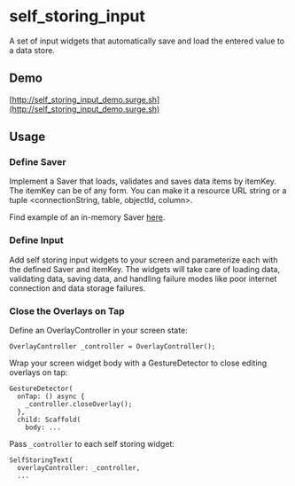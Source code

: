 # self_storing_input
A set of input widgets that automatically save and load
the entered value to a data store.

## Demo

[http://self_storing_input_demo.surge.sh](http://self_storing_input_demo.surge.sh)

## Usage

### Define Saver

Implement a Saver that loads, validates and saves data items by itemKey.
The itemKey can be of any form. You can make it a resource URL string
or a tuple <connectionString, table, objectId, column>.

Find example of an in-memory Saver
[here](https://github.com/google/flutter.widgets/tree/master/packages/self_storing_input/example/lib/main.dart#L16).

### Define Input

Add self storing input widgets to your screen and parameterize each with the
defined Saver and itemKey. The widgets will take care of loading data,
validating data, saving data, and handling failure modes like poor internet
connection and data storage failures.

### Close the Overlays on Tap

Define an OverlayController in your screen state:

```
OverlayController _controller = OverlayController();
```

Wrap your screen widget body with a GestureDetector to close editing overlays
on tap:

```
GestureDetector(
  onTap: () async {
    _controller.closeOverlay();
  },
  child: Scaffold(
    body: ...
```

Pass `_controller` to each self storing widget:

```
SelfStoringText(
  overlayController: _controller,
  ...
```
